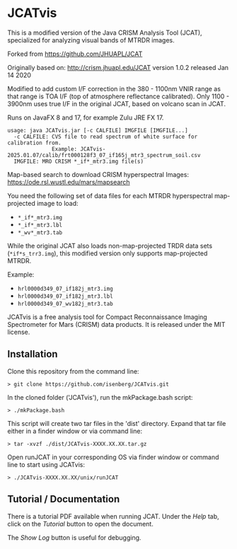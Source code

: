 # JCATvis
This is a modified version of the Java CRISM Analysis Tool (JCAT), specialized for analyzing visual bands of MTRDR images.

Forked from https://github.com/JHUAPL/JCAT

Originally based on: http://crism.jhuapl.edu/JCAT version 1.0.2 released Jan 14 2020

Modified to add custom I/F correction in the 380 - 1100nm VNIR range as that range is TOA I/F (top of atmosphere reflectance calibrated).
Only 1100 - 3900nm uses true I/F in the original JCAT, based on volcano scan in JCAT.

Runs on JavaFX 8 and 17, for example Zulu JRE FX 17.

```
usage: java JCATvis.jar [-c CALFILE] IMGFILE [IMGFILE...]
  -c CALFILE: CVS file to read spectrum of white surface for calibration from.
              Example: JCATvis-2025.01.07/calib/frt000128f3_07_if165j_mtr3_spectrum_soil.csv
  IMGFILE: MRO CRISM *_if*_mtr3.img file(s)
```

Map-based search to download CRISM hyperspectral Images: https://ode.rsl.wustl.edu/mars/mapsearch

You need the following set of data files for each MTRDR hyperspectral map-projected image to load:
* `*_if*_mtr3.img`
* `*_if*_mtr3.lbl`
* `*_wv*_mtr3.tab`

While the original JCAT also loads non-map-projected TRDR data sets (`*if*s_trr3.img`), this modified version only supports map-projected MTRDR.

Example:
* `hrl0000d349_07_if182j_mtr3.img`
* `hrl0000d349_07_if182j_mtr3.lbl`
* `hrl0000d349_07_wv182j_mtr3.tab`


JCATvis is a free analysis tool for Compact Reconnaissance Imaging Spectrometer for Mars (CRISM) data products. It is released under the MIT license.

## Installation
Clone this repository from the command line:
```
> git clone https://github.com/isenberg/JCATvis.git
```
In the cloned folder ('JCATvis'), run the mkPackage.bash script:
```
> ./mkPackage.bash
```
This script will create two tar files in the 'dist' directory. Expand that tar file either in a finder window or via command line:
```
> tar -xvzf ./dist/JCATvis-XXXX.XX.XX.tar.gz
```
Open runJCAT in your corresponding OS via finder window or command line to start using JCATvis:
``` 
> ./JCATvis-XXXX.XX.XX/unix/runJCAT
```

## Tutorial / Documentation

There is a tutorial PDF available when running JCAT. Under the _Help_ tab, click on the _Tutorial_ button to open the document. 

The _Show Log_ button is useful for debugging.


